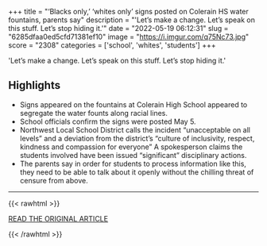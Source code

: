 +++
title = "‘Blacks only,’ ‘whites only’ signs posted on Colerain HS water fountains, parents say"
description = "'Let’s make a change. Let’s speak on this stuff. Let’s stop hiding it.'"
date = "2022-05-19 06:12:31"
slug = "6285dfaa0ed5cfd71381ef10"
image = "https://i.imgur.com/q75Nc73.jpg"
score = "2308"
categories = ['school', 'whites', 'students']
+++

'Let’s make a change. Let’s speak on this stuff. Let’s stop hiding it.'

## Highlights

- Signs appeared on the fountains at Colerain High School appeared to segregate the water founts along racial lines.
- School officials confirm the signs were posted May 5.
- Northwest Local School District calls the incident “unacceptable on all levels” and a deviation from the district’s “culture of inclusivity, respect, kindness and compassion for everyone” A spokesperson claims the students involved have been issued “significant” disciplinary actions.
- The parents say in order for students to process information like this, they need to be able to talk about it openly without the chilling threat of censure from above.

---

{{< rawhtml >}}
  <p class="article-category">
    <a target="_blank" href="https://www.fox19.com/2022/05/17/parents-say-colerain-high-school-swept-racist-water-fountain-signs-under-rug/">READ THE ORIGINAL ARTICLE</a>
  </p>
{{< /rawhtml >}}
